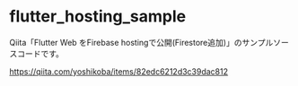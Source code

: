 # flutter_hosting_sample

Qiita「Flutter Web をFirebase hostingで公開(Firestore追加)」のサンプルソースコードです。

https://qiita.com/yoshikoba/items/82edc6212d3c39dac812
